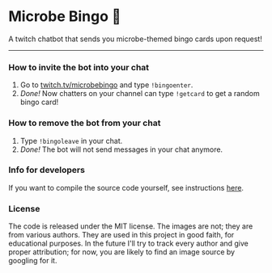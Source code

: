 # Microbe Bingo 🦠

A twitch chatbot that sends you microbe-themed bingo cards upon request!

---

### How to invite the bot into your chat

1. Go to [twitch.tv/microbebingo](https://twitch.tv/microbebingo) and type `!bingoenter`.
1. *Done!* Now chatters on your channel can type `!getcard` to get a random bingo card!

### How to remove the bot from your chat

1. Type `!bingoleave` in your chat.
1. *Done!* The bot will not send messages in your chat anymore.

### Info for developers

If you want to compile the source code yourself, see instructions [here](development.md).

### License

The code is released under the MIT license. The images are not; they are from various authors. They are used in this project in good faith, for educational purposes. In the future I'll try to track every author and give proper attribution; for now, you are likely to find an image source by googling for it.

